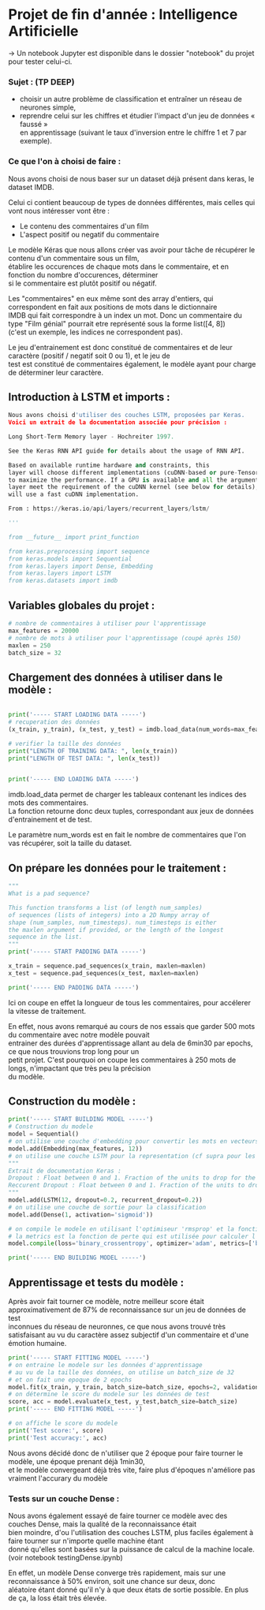 # **Projet de fin d'année : Intelligence Artificielle** 

-> Un notebook Jupyter est disponible dans le dossier "notebook" du projet pour tester celui-ci.

### **Sujet : (TP DEEP)**
- choisir un autre problème de classification et entraîner un réseau de neurones simple,
- reprendre celui sur les chiffres et étudier l'impact d'un jeu de données « faussé »   
  en apprentissage (suivant le taux d'inversion entre le chiffre 1 et 7 par exemple).

### **Ce que l'on à choisi de faire :**

Nous avons choisi de nous baser sur un dataset déjà présent dans keras, le dataset IMDB.

Celui ci contient beaucoup de types de données différentes, mais celles qui vont nous intéresser vont être :  
- Le contenu des commentaires d'un film
- L'aspect positif ou negatif du commentaire

Le modèle Kéras que nous allons créer vas avoir pour tâche de récupérer le contenu d'un commentaire sous un film,   
établire les occurences de chaque mots dans le commentaire, et en fonction du nombre d'occurences, déterminer  
si le commentaire est plutôt positif ou négatif.  

Les "commentaires" en eux même sont des array d'entiers, qui correspondent en fait aux positions de mots dans le dictionnaire  
IMDB qui fait correspondre à un index un mot. Donc un commentaire du type "Film génial" pourrait etre représenté sous la forme list([4, 8])  
(c'est un exemple, les indices ne correspondent pas).  

Le jeu d'entrainement est donc constitué de commentaires et de leur caractère (positif / negatif soit 0 ou 1), et le jeu de   
test est constitué de commentaires également, le modèle ayant pour charge de déterminer leur caractère.  

## **Introduction à LSTM et imports :**

```python
Nous avons choisi d'utiliser des couches LSTM, proposées par Keras. 
Voici un extrait de la documentation associée pour précision :

Long Short-Term Memory layer - Hochreiter 1997.

See the Keras RNN API guide for details about the usage of RNN API.

Based on available runtime hardware and constraints, this 
layer will choose different implementations (cuDNN-based or pure-TensorFlow) 
to maximize the performance. If a GPU is available and all the arguments to the 
layer meet the requirement of the cuDNN kernel (see below for details), the layer 
will use a fast cuDNN implementation.

From : https://keras.io/api/layers/recurrent_layers/lstm/

'''

from __future__ import print_function

from keras.preprocessing import sequence
from keras.models import Sequential
from keras.layers import Dense, Embedding
from keras.layers import LSTM
from keras.datasets import imdb
```

## **Variables globales du projet :**

```python
# nombre de commentaires à utiliser pour l'apprentissage
max_features = 20000
# nombre de mots à utiliser pour l'apprentissage (coupé après 150)
maxlen = 250 
batch_size = 32
```

## **Chargement des données à utiliser dans le modèle :**

```python

print('----- START LOADING DATA -----')
# recuperation des données
(x_train, y_train), (x_test, y_test) = imdb.load_data(num_words=max_features)

# verifier la taille des données
print("LENGTH OF TRAINING DATA: ", len(x_train))
print("LENGTH OF TEST DATA: ", len(x_test))


print('----- END LOADING DATA -----')
```

imdb.load_data permet de charger les tableaux contenant les indices des mots des commentaires.   
La fonction retourne donc deux tuples, correspondant aux jeux de données d'entrainement et de test.  

Le paramètre num_words est en fait le nombre de commentaires que l'on vas récupérer, soit la taille du dataset.

## **On prépare les données pour le traitement :**


```python
"""
What is a pad sequence?

This function transforms a list (of length num_samples) 
of sequences (lists of integers) into a 2D Numpy array of 
shape (num_samples, num_timesteps). num_timesteps is either 
the maxlen argument if provided, or the length of the longest 
sequence in the list.
"""
print('----- START PADDING DATA -----')

x_train = sequence.pad_sequences(x_train, maxlen=maxlen)
x_test = sequence.pad_sequences(x_test, maxlen=maxlen)

print('----- END PADDING DATA -----')
```
Ici on coupe en effet la longueur de tous les commentaires, pour accélerer la vitesse de traitement.

En effet, nous avons remarqué au cours de nos essais que garder 500 mots du commentaire avec notre modèle pouvait  
entrainer des durées d'apprentissage allant au dela de 6min30 par epochs, ce que nous trouvions trop long pour un  
petit projet. C'est pourquoi on coupe les commentaires à 250 mots de longs, n'impactant que très peu la précision   
du modèle.

## **Construction du modèle :**

```python
print('----- START BUILDING MODEL -----')
# Construction du modele
model = Sequential()
# on utilise une couche d'embedding pour convertir les mots en vecteurs
model.add(Embedding(max_features, 12))
# on utilise une couche LSTM pour la representation (cf supra pour les explications)
"""
Extrait de documentation Keras : 
Dropout : Float between 0 and 1. Fraction of the units to drop for the linear transformation of the inputs. Default: 0. 
Reccurent Dropout : Float between 0 and 1. Fraction of the units to drop for the linear transformation of the recurrent state. Default: 0. 
"""
model.add(LSTM(12, dropout=0.2, recurrent_dropout=0.2))
# on utilise une couche de sortie pour la classification
model.add(Dense(1, activation='sigmoid'))

# on compile le modele en utilisant l'optimiseur 'rmsprop' et la fonction de perte 'binary_crossentropy'
# la metrics est la fonction de perte qui est utilisée pour calculer l'erreur
model.compile(loss='binary_crossentropy', optimizer='adam', metrics=['binary_accuracy'])

print('----- END BUILDING MODEL -----')
```

## **Apprentissage et tests du modèle :**

Après avoir fait tourner ce modèle, notre meilleur score était approximativement de 87% de reconnaissance sur un jeu de données de test  
inconnues du réseau de neuronnes, ce que nous avons trouvé très satisfaisant au vu du caractère assez subjectif d'un commentaire et d'une émotion humaine.

```python
print('----- START FITTING MODEL -----')
# on entraine le modele sur les données d'apprentissage
# au vu de la taille des données, on utilise un batch_size de 32
# et on fait une epoque de 2 epochs
model.fit(x_train, y_train, batch_size=batch_size, epochs=2, validation_data=(x_test, y_test))
# on détermine le score du modele sur les données de test
score, acc = model.evaluate(x_test, y_test,batch_size=batch_size)
print('----- END FITTING MODEL -----')

# on affiche le score du modele
print('Test score:', score)
print('Test accuracy:', acc)

```

Nous avons décidé donc de n'utiliser que 2 époque pour faire tourner le modèle, une époque prenant déjà 1min30,   
et le modèle convergeant déjà très vite, faire plus d'époques n'améliore pas vraiment l'accurary du modèle

### **Tests sur un couche Dense :**

Nous avons également essayé de faire tourner ce modèle avec des couches Dense, mais la qualité de la reconnaissance était  
bien moindre, d'ou l'utilisation des couches LSTM, plus faciles également à faire tourner sur n'importe quelle machine étant  
donné qu'elles sont basées sur la puissance de calcul de la machine locale. (voir notebook testingDense.ipynb)

En effet, un modèle Dense converge très rapidement, mais sur une reconnaissance à 50% environ, soit une chance sur deux, donc  
aléatoire étant donné qu'il n'y à que deux états de sortie possible. En plus de ça, la loss était très élevée.